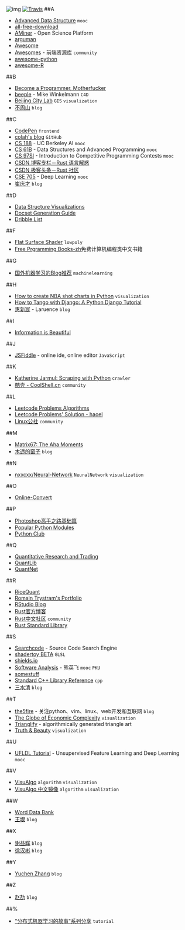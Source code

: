![img](https://cloud.githubusercontent.com/assets/9131176/10849882/d58b2894-7f5d-11e5-8d07-0a1ee2f2d323.png)
[![Travis](https://img.shields.io/travis/rust-lang/rust.svg)](https://github.com/wuzhiyi/marklist/blob/master/README.md)
##A
* [Advanced Data Structure](https://courses.csail.mit.edu/6.851/spring14/) `mooc`</br>
* [all-free-download](http://all-free-download.com)</br>
* [AMiner](https://aminer.org/) - Open Science Platform</br>
* [arguman](http://en.arguman.org/)</br>
* [Awesome](https://github.com/sindresorhus/awesome)</br>
* [Awesomes](http://awesomes.cn/) - 前端资源库 `community`</br>
* [awesome-python](https://github.com/vinta/awesome-python)</br>
* [awesome-R](https://github.com/qinwf/awesome-R#graphic-displays)</br>

##B
* [Become a Programmer, Motherfucker](http://programming-motherfucker.com/become.html)</br>
* [beeple](http://www.beeple-crap.com/index.php) - Mike Winkelmann `C4D`</br>
* [Beijing City Lab](http://www.beijingcitylab.com/) `GIS` `visualization`</br>
* [不周山](http://www.wentrue.net/blog/) `blog` </br>

##C
* [CodePen](http://codepen.io/) `frontend` </br>
* [colah's blog](http://colah.github.io/) `GitHub`</br>
* [CS 188](http://ai.berkeley.edu/project_overview.html) - UC Berkeley AI `mooc`</br>
* [CS 61B](http://www-inst.eecs.berkeley.edu/~cs61b/fa15/) - Data Structures and Advanced Programming `mooc`</br>
* [CS 97SI](http://web.stanford.edu/class/cs97si/) - Introduction to Competitive Programming Contests `mooc`</br>
* [CSDN 博客专栏－Rust 语言解惑](https://blog.csdn.net/column/details/rust.html?page=1)</br>
* [CSDN 极客头条－Rust 社区](https://geek.csdn.net/forum/8)</br>
* [CSE 705](http://www.cse.buffalo.edu/~hungngo/classes/2015/705/) - Deep Learning `mooc`</br>
* [崔庆才](http://cuiqingcai.com/) `blog`</br>

##D
* [Data Structure Visualizations](https://www.cs.usfca.edu/~galles/visualization/Algorithms.html)</br>
* [Docset Generation Guide](https://kapeli.com/docsets)</br>
* [Dribble List](https://dribbble.com/ShekXiang/following)</br>

##F
* [Flat Surface Shader](http://matthew.wagerfield.com/flat-surface-shader/) `lowpoly`</br>
* [Free Prgramming Books-zh](https://github.com/chengym/free-programming-books-zh_CN)免费计算机编程类中文书籍</br>

##G
* [国外机器学习的Blog推荐](http://suanfazu.com/t/guo-wai-ji-qi-xue-xi-de-blogtui-jian/26) `machinelearning`</br>

##H
* [How to create NBA shot charts in Python](http://savvastjortjoglou.com/nba-shot-sharts.html) `visualization`</br>
* [How to Tango with Django: A Python Django Tutorial](http://www.tangowithdjango.com/)</br>
* [惠新宸](http://www.laruence.com/) - Laruence `blog`</br>

##I
* [Information is Beautiful](http://www.informationisbeautiful.net/)</br>

##J
* [JSFiddle](http://jsfiddle.net/) - online ide, online editor `JavaScript`</br>

##K
* [Katherine Jarmul: Scraping with Python](https://www.youtube.com/watch?t=2042&v=p1iX0uxM1w8) `crawler`</br>
* [酷壳 - CoolShell.cn](http://coolshell.cn/) `community`</br>

##L
* [Leetcode Problems Algorithms](https://leetcode.com/problemset/algorithms/)</br>
* [Leetcode Problems' Solution - haoel](https://github.com/haoel/leetcode)</br>
* [Linux公社](https://www.linuxidc.com) `community`</br>

##M
* [Matrix67: The Aha Moments](http://www.matrix67.com/blog/)</br>
* [木遥的窗子](http://blog.farmostwood.net/) `blog`</br>

##N
* [nxxcxx/Neural-Network](http://nxxcxx.github.io/Neural-Network/) `NeuralNetwork` `visualization`</br>

##O
- [Online-Convert](http://image.online-convert.com/convert-to-webp)</br>

##P
* [Photoshop高手之路基础篇](http://study.163.com/course/introduction/203001.htm#/courseDetail)</br>
* [Popular Python Modules](http://www.programcreek.com/python/index/module/list)</br>
* [Python Club](http://www.pythonclub.org/start)</br>

##Q
* [Quantitative Research and Trading](http://jonathankinlay.com/)</br>
* [QuantLib](https://github.com/lballabio/quantlib)</br>
* [QuantNet](https://www.quantnet.com/)</br>

##R
* [RiceQuant](https://www.ricequant.com/)</br>
* [Romain Trystram's Portfolio](http://laylow.prosite.com/)</br>
* [RStudio Blog ](http://blog.rstudio.org/)</br>
* [Rust官方博客](http://blog.rust-lang.org/)</br>
* [Rust中文社区](https://www.rust.cc) `community`</br>
* [Rust Standard Library](https://doc.rust-lang.org/std/)</br>

##S
* [Searchcode](https://searchcode.com/) - Source Code Search Engine</br>
* [shadertoy BETA](https://www.shadertoy.com/) `GLSL`</br>
* [shields.io](http://shields.io/)</br>
* [Software Analysis](http://sei.pku.edu.cn/~xiongyf04/SA/2015/main.htm) - 熊英飞 `mooc` `PKU`</br>
* [somestuff](http://somestuff.ru/)</br>
* [Standard C++ Library Reference](http://www.cplusplus.com/reference/) `cpp`</br>
* [三水清](http://js8.in/) `blog`</br>

##T
* [the5fire](http://www.the5fire.com/) - 关注python、vim、linux、web开发和互联网 `blog`</br>
* [The Globe of Economic Complexity](http://globe.cid.harvard.edu/?mode=gridSphere&id=null) `visualization`</br>
* [Trianglify](http://qrohlf.com/trianglify/#gettingstarted) - algorithmically generated triangle art</br>
* [Truth & Beauty](http://truth-and-beauty.net/) `visualization`</br>

##U
* [UFLDL Tutorial](http://ufldl.stanford.edu/tutorial/) - Unsupervised Feature Learning and Deep Learning `mooc`</br>

##V
* [VisuAlgo](http://visualgo.net/) `algorithm` `visualization`</br>
* [VisuAlgo 中文镜像](http://zh.visualgo.net/) `algorithm` `visualization`</br>

##W
* [Word Data Bank](http://databank.worldbank.org/data/home.aspx) </br>
* [王垠](http://www.yinwang.org/) `blog`</br>

##X
* [谢益辉](http://yihui.name/cn/) `blog`</br>
* [徐汉彬](http://hansionxu.blog.163.com/) `blog`</br>

##Y
* [Yuchen Zhang](http://www.cs.berkeley.edu/~yuczhang/) `blog`</br>

##Z
* [赵劼](http://blog.zhaojie.me/) `blog`</br>

##%
* ["分布式机器学习的故事"系列分享](http://cxwangyi.github.io/notes/2014-01-20-distributed-machine-learning.html) `tutorial`</br>
